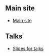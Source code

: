 ## Main site
- [Main site](https://koren.mk)
## Talks
- [Slides for talks](https://github.com/korenmiklos/talks)
